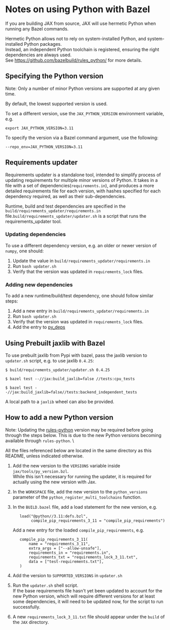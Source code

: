 # Notes on using Python with Bazel

If you are building JAX from source, JAX will use hermetic Python when running any Bazel commands.

Hermetic Python allows not to rely on system-installed Python, and
system-installed Python packages. \
Instead, an independent Python toolchain is registered, ensuring the right
dependencies are always used. \
See https://github.com/bazelbuild/rules_python/ for more details.

## Specifying the Python version

Note: Only a number of minor Python versions are supported at any given time.

By default, the lowest supported version is used.

To set a different version, use the `JAX_PYTHON_VERSION` environment variable,
e.g.

```
export JAX_PYTHON_VERSION=3.11
```

To specify the version via a Bazel command argument, use the following:

```
--repo_env=JAX_PYTHON_VERSION=3.11
```

## Requirements updater

Requirements updater is a standalone tool, intended to simplify process of
updating requirements for multiple minor versions of Python.
It takes in a file with a set of dependencies(`requirements.in`), and produces
a more detailed requirements file for each version, with hashes specified for
each dependency required, as well as their sub-dependencies.

Runtime, build and test dependencies are specified in the `build/requirements_updater/requirements.in` file.`build/requirements_updater/updater.sh` is a script that runs the requirements_updater tool.

### Updating dependencies

To use a different dependency version, e.g. an older or newer version of `numpy`, one should:
1) Update the value in `build/requirements_updater/requirements.in`
2) Run
`bash updater.sh`
3) Verify that the version was updated in `requirements_lock` files.


### Adding new dependencies

To add a new runtime/build/test dependency, one should follow similar steps:
1) Add a new entry in `build/requirements_updater/requirements.in`
2) Run
`bash updater.sh`
3) Verify that the version was updated in `requirements_lock` files.
4) Add the entry to [py_deps](https://github.com/google/jax/blob/main/jaxlib/jax.bzl#L49)


## Using Prebuilt jaxlib with Bazel

To use prebuilt jaxlib from Pypi with bazel, pass the jaxlib version to
`updater.sh` script, e.g. to use jaxlib `0.4.25`:

`$ build/requirements_updater/updater.sh 0.4.25`

`$ bazel test --//jax:build_jaxlib=false //tests:cpu_tests`

`$ bazel test --//jax:build_jaxlib=false//tests:backend_independent_tests`

A local path to a `jaxlib` wheel can also be provided.


## How to add a new Python version

Note: Updating the
[rules-python](https://github.com/bazelbuild/rules_python/releases) version may
be required before going through the steps below. This is due to the new Python
versions becoming available through `rules-python`. \

All the files referenced below are located in the same directory as this README,
unless indicated otherwise.

1) Add the new version to the `VERSIONS` variable inside
   `jax/tools/py_version.bzl`. \
   While this isn't necessary for running the updater, it is required for
   actually using the new version with Jax.

2) In the `WORKSPACE` file, add the new version to the `python_versions`
   parameter of the `python_register_multi_toolchains` function.

3) In the `BUILD.bazel` file, add a load statement for the new version, e.g.

   ```
      load("@python//3.11:defs.bzl",
           compile_pip_requirements_3_11 = "compile_pip_requirements")
   ```

   Add a new entry for the loaded `compile_pip_requirements`, e.g.

   ```
      compile_pip_requirements_3_11(
          name = "requirements_3_11",
          extra_args = ["--allow-unsafe"],
          requirements_in = "requirements.in",
          requirements_txt = "requirements_lock_3_11.txt",
          data = ["test-requirements.txt"],
      )
   ```

4) Add the version to `SUPPORTED_VERSIONS` in `updater.sh`

5) Run the `updater.sh` shell script. \
   If the base requirements file hasn't yet been updated to account for the new
   Python version, which will require different versions for at least some
   dependencies, it will need to be updated now, for the script to run
   successfully.

6) A new `requirements_lock_3_11.txt` file should appear under the `build` of
   the `JAX` directory.

